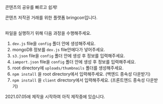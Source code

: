 콘텐츠의 공유를 빠르고 쉽게!

콘텐츠 저작권 거래를 위한 플랫폼 bringcon입니다.

<br />
파일을 실행하기 위해 다음 과정을 수행해주세요.

1. `dev.js` file을 `config` 폴더 안에 생성해주세요.
2. mongoDB 정보를 `dev.js` file안에다가 넣어주세요.
3. `s3.json` file을 `config` 폴더 안에 생성 후 정보를 입력해주세요.
4. `iamport.json` file을 `config` 폴더 안에 생성 후 정보를 입력해주세요.
5. root directory에 `uploads/thumbnails` 폴더를 생성해주세요.
6. `npm install` 을 root directory에서 입력해주세요. (백엔드 종속성 다운받기)
7. `npm install` 을 `client` directory에서 입력해주세요. (프론트엔드 종속성 다운받기)

 2021.07.05에 제작을 시작하여 아직 제작중에 있습니다.
